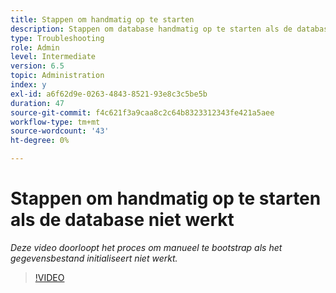 ```yaml
---
title: Stappen om handmatig op te starten
description: Stappen om database handmatig op te starten als de database niet werkt
type: Troubleshooting
role: Admin
level: Intermediate
version: 6.5
topic: Administration
index: y
exl-id: a6f62d9e-0263-4843-8521-93e8c3c5be5b
duration: 47
source-git-commit: f4c621f3a9caa8c2c64b8323312343fe421a5aee
workflow-type: tm+mt
source-wordcount: '43'
ht-degree: 0%

---
```


# Stappen om handmatig op te starten als de database niet werkt

*Deze video doorloopt het proces om manueel te bootstrap als het gegevensbestand initialiseert niet werkt.*

>[!VIDEO](https://video.tv.adobe.com/v/335515?quality=12&learn=on)
